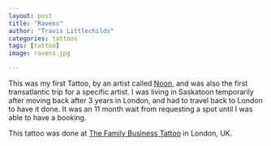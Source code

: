 ```yaml
---
layout: post
title: "Ravens"
author: "Travis Littlechilds"
categories: tattoos
tags: [tattoo]
image: ravens.jpg

---
```


This was my first Tattoo, by an artist called [Noon](https://www.instagram.com/noonkamikaz/), and was also the first transatlantic trip for a specific artist. I was living in Saskatoon temporarily after moving back after 3 years in London, and had to travel back to London to have it done. It was an 11 month wait from requesting a spot until I was able to have a booking.

This tattoo was done at [The Family Business Tattoo](https://www.thefamilybusinesstattoo.com/) in London, UK. 
